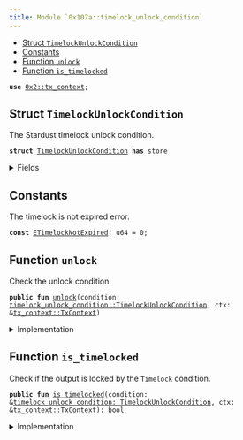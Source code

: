 ```yaml
---
title: Module `0x107a::timelock_unlock_condition`
---
```




-  [Struct `TimelockUnlockCondition`](#0x107a_timelock_unlock_condition_TimelockUnlockCondition)
-  [Constants](#@Constants_0)
-  [Function `unlock`](#0x107a_timelock_unlock_condition_unlock)
-  [Function `is_timelocked`](#0x107a_timelock_unlock_condition_is_timelocked)


<pre><code><b>use</b> <a href="../sui-framework/tx_context.md#0x2_tx_context">0x2::tx_context</a>;
</code></pre>



<a name="0x107a_timelock_unlock_condition_TimelockUnlockCondition"></a>

## Struct `TimelockUnlockCondition`

The Stardust timelock unlock condition.


<pre><code><b>struct</b> <a href="timelock_unlock_condition.md#0x107a_timelock_unlock_condition_TimelockUnlockCondition">TimelockUnlockCondition</a> <b>has</b> store
</code></pre>



<details>
<summary>Fields</summary>


<dl>
<dt>
<code>unix_time: u32</code>
</dt>
<dd>
 The unix time (seconds since Unix epoch) starting from which the output can be consumed.
</dd>
</dl>


</details>

<a name="@Constants_0"></a>

## Constants


<a name="0x107a_timelock_unlock_condition_ETimelockNotExpired"></a>

The timelock is not expired error.


<pre><code><b>const</b> <a href="timelock_unlock_condition.md#0x107a_timelock_unlock_condition_ETimelockNotExpired">ETimelockNotExpired</a>: u64 = 0;
</code></pre>



<a name="0x107a_timelock_unlock_condition_unlock"></a>

## Function `unlock`

Check the unlock condition.


<pre><code><b>public</b> <b>fun</b> <a href="timelock_unlock_condition.md#0x107a_timelock_unlock_condition_unlock">unlock</a>(condition: <a href="timelock_unlock_condition.md#0x107a_timelock_unlock_condition_TimelockUnlockCondition">timelock_unlock_condition::TimelockUnlockCondition</a>, ctx: &<a href="../sui-framework/tx_context.md#0x2_tx_context_TxContext">tx_context::TxContext</a>)
</code></pre>



<details>
<summary>Implementation</summary>


<pre><code><b>public</b> <b>fun</b> <a href="timelock_unlock_condition.md#0x107a_timelock_unlock_condition_unlock">unlock</a>(condition: <a href="timelock_unlock_condition.md#0x107a_timelock_unlock_condition_TimelockUnlockCondition">TimelockUnlockCondition</a>, ctx: &TxContext) {
    <b>assert</b>!(!<a href="timelock_unlock_condition.md#0x107a_timelock_unlock_condition_is_timelocked">is_timelocked</a>(&condition, ctx), <a href="timelock_unlock_condition.md#0x107a_timelock_unlock_condition_ETimelockNotExpired">ETimelockNotExpired</a>);

    <b>let</b> <a href="timelock_unlock_condition.md#0x107a_timelock_unlock_condition_TimelockUnlockCondition">TimelockUnlockCondition</a> {
        unix_time: _,
    } = condition;
}
</code></pre>



</details>

<a name="0x107a_timelock_unlock_condition_is_timelocked"></a>

## Function `is_timelocked`

Check if the output is locked by the <code>Timelock</code> condition.


<pre><code><b>public</b> <b>fun</b> <a href="timelock_unlock_condition.md#0x107a_timelock_unlock_condition_is_timelocked">is_timelocked</a>(condition: &<a href="timelock_unlock_condition.md#0x107a_timelock_unlock_condition_TimelockUnlockCondition">timelock_unlock_condition::TimelockUnlockCondition</a>, ctx: &<a href="../sui-framework/tx_context.md#0x2_tx_context_TxContext">tx_context::TxContext</a>): bool
</code></pre>



<details>
<summary>Implementation</summary>


<pre><code><b>public</b> <b>fun</b> <a href="timelock_unlock_condition.md#0x107a_timelock_unlock_condition_is_timelocked">is_timelocked</a>(condition: &<a href="timelock_unlock_condition.md#0x107a_timelock_unlock_condition_TimelockUnlockCondition">TimelockUnlockCondition</a>, ctx: &TxContext): bool {
    condition.unix_time &gt; ((<a href="../sui-framework/tx_context.md#0x2_tx_context_epoch_timestamp_ms">tx_context::epoch_timestamp_ms</a>(ctx) / 1000) <b>as</b> u32)
}
</code></pre>



</details>
